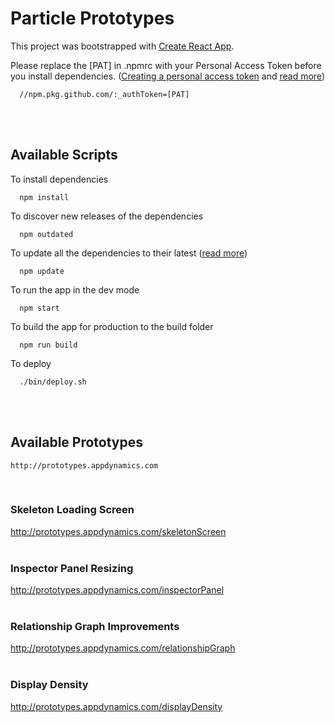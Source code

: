 # Particle Prototypes

This project was bootstrapped with [<ins>Create React App</ins>](https://github.com/facebook/create-react-app).
<br/>

Please replace the [PAT] in .npmrc with your Personal Access Token before you install dependencies. ([<ins>Creating a personal access token</ins>](https://docs.github.com/en/authentication/keeping-your-account-and-data-secure/creating-a-personal-access-token) and [<ins>read more</ins>](https://docs.github.com/en/packages/working-with-a-github-packages-registry/working-with-the-npm-registry))

```
  //npm.pkg.github.com/:_authToken=[PAT]
```

<br/><br/>

## Available Scripts

To install dependencies

```
  npm install
```

To discover new releases of the dependencies

```
  npm outdated
```

To update all the dependencies to their latest ([<ins>read more</ins>](https://nodejs.dev/learn/update-all-the-nodejs-dependencies-to-their-latest-version))

```
  npm update
```

To run the app in the dev mode

```
  npm start
```

To build the app for production to the build folder

```
  npm run build
```

To deploy

```
  ./bin/deploy.sh
```

<br/><br/>

## Available Prototypes

```
http://prototypes.appdynamics.com
```

<br/>

### Skeleton Loading Screen

http://prototypes.appdynamics.com/skeletonScreen
<br/><br/>

### Inspector Panel Resizing

http://prototypes.appdynamics.com/inspectorPanel
<br/><br/>

### Relationship Graph Improvements

http://prototypes.appdynamics.com/relationshipGraph
<br/><br/>

### Display Density

http://prototypes.appdynamics.com/displayDensity
<br/><br/>
